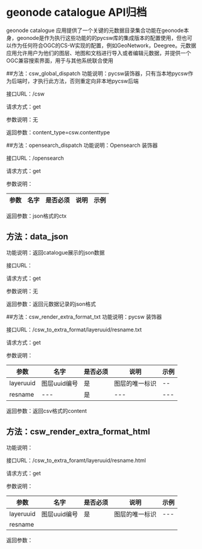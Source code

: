 # geonode catalogue API归档

geonode catalogue 应用提供了一个关键的元数据目录集合功能在geonode本身，geonode是作为执行这些功能的的pycsw库的集成版本的配置使用，但也可以作为任何符合OGC的CS-W实现的配置，例如GeoNetwork，Deegree。元数据应用允许用户为他们的图层、地图和文档进行导入或者编辑元数据，并提供一个OGC兼容搜索界面，用于与其他系统联合使用




##方法：csw_global_dispatch
功能说明：pycsw装饰器，只有当本地pycsw作为后端时，才执行此方法，否则重定向非本地pycsw后端

接口URL：/csw

请求方式：get

参数说明：无

返回参数：content_type=csw.contenttype

##方法：opensearch_dispatch
功能说明：Opensearch 装饰器

接口URL：/opensearch

请求方式：get

参数说明：

| 参数 | 名字 | 是否必须 | 说明 | 示例 |
| --- | --- | --- | --- | --- |

返回参数：json格式的ctx

## 方法：data_json
功能说明：返回catalogue展示的json数据

接口URL：

请求方式：get

参数说明：无

返回参数：返回元数据记录的json格式

##方法：csw_render_extra_format_txt
功能说明：pycsw 装饰器

接口URL：/csw_to_extra_format/layeruuid/resname.txt

请求方式：get

参数说明：

| 参数 | 名字 | 是否必须 | 说明 | 示例 |
| --- | --- | --- | --- | --- |
|layeruuid|图层uuid编号|是|图层的唯一标识|--|
|resname|---|是|---|---|

返回参数：返回csv格式的content

## 方法：csw_render_extra_format_html
功能说明：

接口URL：/csw_to_extra_foramt/layeruuid/resname.html

请求方式：get

参数说明：

| 参数 | 名字 | 是否必须 | 说明 | 示例 |
| --- | --- | --- | --- | --- |
|layeruuid|图层uuid编号|是|图层的唯一标识|---|
|resname|

返回参数：








